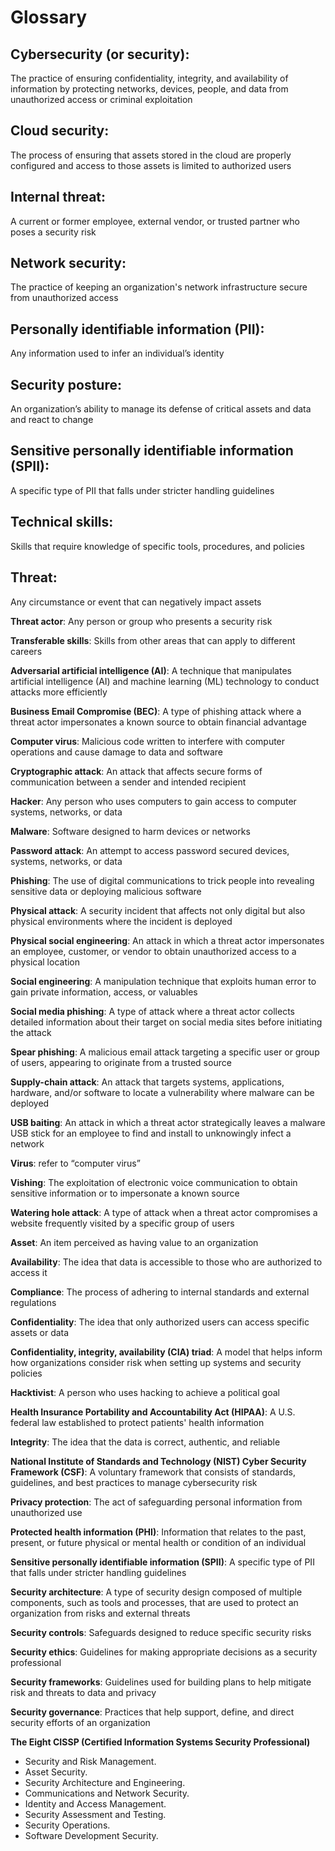 # Glossary

## **Cybersecurity (or security)**: 
The practice of ensuring confidentiality, integrity, and availability of information by protecting networks, devices, people, and data from unauthorized access or criminal exploitation

## **Cloud security**:
The process of ensuring that assets stored in the cloud are properly configured and access to those assets is limited to authorized users

## **Internal threat**: 
A current or former employee, external vendor, or trusted partner who poses a security risk

##  **Network security**: 
The practice of keeping an organization's network infrastructure secure from unauthorized access

##  **Personally identifiable information (PII)**: 
Any information used to infer an individual’s identity

##  **Security posture**:
An organization’s ability to manage its defense of critical assets and data and react to change 

## **Sensitive personally identifiable information (SPII)**: 
A specific type of PII that falls under stricter handling guidelines

## **Technical skills**: 
Skills that require knowledge of specific tools, procedures, and policies 

## **Threat**: 
Any circumstance or event that can negatively impact assets

**Threat actor**: Any person or group who presents a security risk

**Transferable skills**: Skills from other areas that can apply to different careers 

**Adversarial artificial intelligence (AI)**: A technique that manipulates artificial intelligence (AI) and machine learning (ML) technology to conduct attacks more efficiently 

**Business Email Compromise (BEC)**: A type of phishing attack where a threat actor impersonates a known source to obtain financial advantage

**Computer virus**: Malicious code written to interfere with computer operations and cause damage to data and software

**Cryptographic attack**: An attack that affects secure forms of communication between a sender and intended recipient

**Hacker**: Any person who uses computers to gain access to computer systems, networks, or data

**Malware**: Software designed to harm devices or networks

**Password attack**: An attempt to access password secured devices, systems, networks, or data

**Phishing**: The use of digital communications to trick people into revealing sensitive data or deploying malicious software

**Physical attack**: A security incident that affects not only digital but also physical environments where the incident is deployed

**Physical social engineering**: An attack in which a threat actor impersonates an employee, customer, or vendor to obtain unauthorized access to a physical location

**Social engineering**: A manipulation technique that exploits human error to gain private information, access, or valuables

**Social media phishing**: A type of attack where a threat actor collects detailed information about their target on social media sites before initiating the attack

**Spear phishing**: A malicious email attack targeting a specific user or group of users, appearing to originate from a trusted source

**Supply-chain attack**: An attack that targets systems, applications, hardware, and/or software to locate a vulnerability where malware can be deployed

**USB baiting**: An attack in which a threat actor strategically leaves a malware USB stick for an employee to find and install to unknowingly infect a network

**Virus**: refer to “computer virus”

**Vishing**: The exploitation of electronic voice communication to obtain sensitive information or to impersonate a known source

**Watering hole attack**: A type of attack when a threat actor compromises a website frequently visited by a specific group of users

**Asset**: An item perceived as having value to an organization 

**Availability**: The idea that data is accessible to those who are authorized to access it

**Compliance**: The process of adhering to internal standards and external regulations

**Confidentiality**: The idea that only authorized users can access specific assets or data

**Confidentiality, integrity, availability (CIA) triad**: A model that helps inform how organizations consider risk when setting up systems and security policies

**Hacktivist**: A person who uses hacking to achieve a political goal

**Health Insurance Portability and Accountability Act (HIPAA)**: A U.S. federal law established to protect patients' health information

**Integrity**: The idea that the data is correct, authentic, and reliable

**National Institute of Standards and Technology (NIST) Cyber Security Framework (CSF)**: A voluntary framework that consists of standards, guidelines, and best practices to manage cybersecurity risk

**Privacy protection**: The act of safeguarding personal information from unauthorized use

**Protected health information (PHI)**: Information that relates to the past, present, or future physical or mental health or condition of an individual

**Sensitive personally identifiable information (SPII)**: A specific type of PII that falls under stricter handling guidelines

**Security architecture**: A type of security design composed of multiple components, such as tools and processes, that are used to protect an organization from risks and external threats

**Security controls**: Safeguards designed to reduce specific security risks

**Security ethics**: Guidelines for making appropriate decisions as a security professional

**Security frameworks**: Guidelines used for building plans to help mitigate risk and threats to data and privacy

**Security governance**: Practices that help support, define, and direct security efforts of an organization

**The Eight CISSP (Certified Information Systems Security Professional)**
- Security and Risk Management.
- Asset Security.
- Security Architecture and Engineering.
- Communications and Network Security.
- Identity and Access Management.
- Security Assessment and Testing.
- Security Operations.
- Software Development Security.

